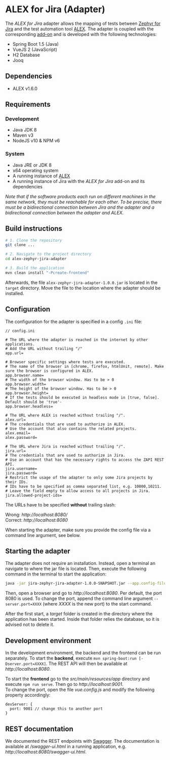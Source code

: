 # ALEX for Jira (Adapter) 
 
The *ALEX for Jira* adapter allows the mapping of tests between [Zephyr for Jira][zephyr] and the test automation tool [ALEX][alex]. 
The adapter is coupled with the corresponding [add-on][alex-plugin] and is developed with the following technologies: 
 
* Spring Boot 1.5 (Java) 
* VueJS 2 (JavaScript) 
* H2 Database
* Jooq 
 
## Dependencies

* ALEX v1.6.0
 
## Requirements 
 
### Development 
 
* Java JDK 8 
* Maven v3 
* NodeJS v10 & NPM v6 
 
### System 
 
* Java JRE or JDK 8 
* x64 operating system 
* A running instance of [ALEX][alex] 
* A running instance of Jira with the *ALEX for Jira* add-on and its dependencies 
 
*Note that if the software products each run on different machines in the same network, they must be reachable for each other.* 
*To be precise, there must be a bidirectional connection between Jira and the adapter and a bidirectional connection between the adapter and ALEX.* 
 
 
## Build instructions 
 
```bash 
# 1. Clone the repository 
git clone ... 

# 2. Navigate to the project directory
cd alex-zephyr-jira-adapter

# 3. Build the application
mvn clean install "-Pcreate-frontend"
``` 
 
Afterwards, the file `alex-zephyr-jira-adapter-1.0.0.jar` is located in the `target` directory. 
Move the file to the location where the adapter should be installed. 
 
 
## Configuration

The configuration for the adapter is specified in a config `.ini` file:

```
// config.ini

# The URL where the adapter is reached in the internet by other applications.
# Add the URL without trailing "/"
app.url=

# Browser specific settings where tests are executed.
# The name of the browser in [chrome, firefox, htmlUnit, remote]. Make sure the browser is configured in ALEX.
app.browser.name=
# The width of the browser window. Has to be > 0
app.browser.width=
# The height of the browser window. Has to be > 0
app.browser.height=
# If the tests should be executed in headless mode in [true, false]. Default should be 'true'-
app.browser.headless=

# The URL where ALEX is reached without trailing "/".
alex.url=
# The credentials that are used to authorize in ALEX.
# Use the account that also contains the related projects.
alex.email=
alex.password=

# The URL where Jira is reached without trailing "/".
jira.url=
# The credentials that are used to authorize in Jira.
# Use an account that has the necessary rights to access the ZAPI REST API.
jira.username=
jira.password=
# Restrict the usage of the adapter to only some Jira projects by their IDs.
# IDs have to be specified as comma separated list, e.g. 10000,10211.
# Leave the field empty to allow access to all projects in Jira.
jira.allowed-project-ids=
```
 
The URLs have to be specified **without** trailing slash:

Wrong:    *http://localhost:8080/* <br>
Correct:  *http://localhost:8080*

When starting the adapter, make sure you provide the config file via a command line argument, see below.

 
## Starting the adapter 
 
The adapter does not require an installation. 
Instead, open a terminal an navigate to where the jar file is located. 
Then, execute the following command in the terminal to start the application: 
 
```bash 
java -jar jira-zephyr-jira-adapter-1.0.0-SNAPSHOT.jar --app.config-file="C:\...\config.ini"
``` 
 
Then, open a browser and go to *http://localhost:8080*. 
Per default, the port 8080 is used. 
To change the port, append the command line argument `--server.port=XXXX` (where *XXXX* is the new port) to the start command. 
 
After the first start, a *target* folder is created in the directory where the application has been started.
Inside that folder relies the database, so it is advised not to delete it.
  
 
## Development environment 
 
In the development environment, the backend and the frontend can be run separately.
To start the **backend**, execute `mvn spring-boot:run [-Dserver.port=XXXX]`. 
The REST API will then be available at *http://localhost:8080*. 
 
To start the **frontend** go to the *src/main/resources/app* directory and execute `npm run serve`. 
Then go to *http://localhost:9001*.  
To change the port, open the file *vue.config.js* and modify the following property accordingly: 
 
``` 
devServer: { 
  port: 9001 // change this to another port 
} 
``` 

## REST documentation
 
We documented the REST endpoints with [Swagger][swagger].
The documentation is available at */swagger-ui.html* in a running application, e.g. *http://localhost:8080/swagger-ui.html*.


[alex]: https://github.com/learnlib/alex 
[alex-plugin]: https://bitbucket.org/abainczyk/alex-zephyr-jira-plugin
[jira]: https://de.atlassian.com/software/jira/download 
[zephyr]: https://marketplace.atlassian.com/apps/1014681/zephyr-for-jira-test-management?hosting=server 
[zapi]: https://marketplace.atlassian.com/apps/1211674/zapi?hosting=server&tab=overview 
[atlassian-sdk]: https://developer.atlassian.com/server/framework/atlassian-sdk/ 
[swagger]: https://swagger.io/
